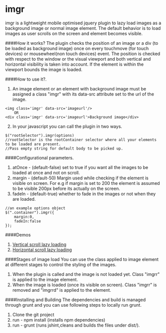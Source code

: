 imgr
====

imgr is a lightweight mobile optimised jquery plugin to lazy load images as a background image or normal image element. The default behavior is to load images as user scrolls on the screen and element becomes visible.

####How it works?
The plugin checks the position of an image or a div (to be loaded as background image) once on every touchmove (for touch devices) or mousewheel(non touch devices) event. The position is checked with respect to the window or the visual viewport and both vertical and horizontal visibility is taken into account. If the element is within the viewport bounds the image is loaded.


####How to use it?.

1. An image element or an element with background image must be assigned a class "imgr" with its data-src attribute set to the url of the image.
```
<img class='imgr' data-src='imageurl'/>
	OR
<div class='imgr' data-src='imageurl'>Background image</div>
```
2. In your javascript you can call the plugin in two ways.
```
$("rootSelector").imgr(options) 
//rootSelector is the rootContainer selector where all your elements to be loaded are present.
//Pass empty string for default body to be picked up.
```

####Configurational parameters.
1. atOnce - (default-false) set to true if you want all the images to be loaded at once and not on scroll.
2. margin - (default-50) Margin used while checking if the element is visible on screen. For e.g if margin is set to 200 the element is assumed to be visible 200px before its actually on the screen.
3. fadeIn - (default-true) whether to fade in the images or not when they are loaded.
 
```
//an example options object
$(".container").imgr({
	margin:0,
	fadeIn:false 
});
```

####Demos
1. [Vertical scroll lazy loading](http://agaase.github.io/webpages/imgr/demos/demo1.html)
2. [Horizontal scroll lazy loading](http://agaase.github.io/webpages/imgr/demos/demo2.html)

####Stages of image load
You can use the class applied to image element at different stages to control the styling of the images.

1. When the plugin is called and the image is not loaded yet. Class "imgrr" is applied to the image element.
2. When the image is loaded (once its visible on screen). Class "imgrr" is removed and "imgrrd" is applied to the element.

####Installing and Building
 The dependencies and build is managed through grunt and you can use following steps to locally run grunt.
 
1. Clone the git project
2. run - npm install (installs npm dependencies)
3. run - grunt (runs jshint,cleans and builds the files under dist/).
